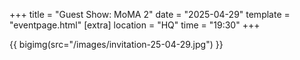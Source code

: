 +++
title = "Guest Show: MoMA 2"
date = "2025-04-29"
template = "eventpage.html"
[extra]
location = "HQ"
time = "19:30"
+++

{{ bigimg(src="/images/invitation-25-04-29.jpg") }}
